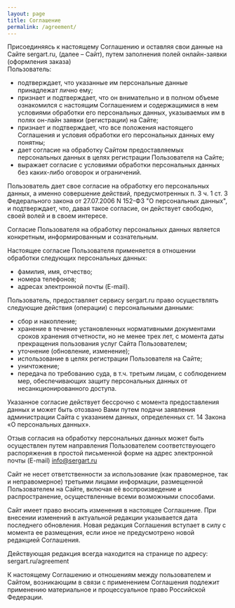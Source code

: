 ```yaml
---
layout: page
title: Соглашение
permalink: /agreement/
---
```


Присоединяясь к настоящему Соглашению и оставляя свои данные на Сайте sergart.ru, (далее – Сайт), путем заполнения полей онлайн-заявки (оформления заказа)<br> Пользователь:

- подтверждает, что указанные им персональные данные принадлежат лично ему;
- признает и подтверждает, что он внимательно и в полном объеме ознакомился с настоящим Соглашением и содержащимися в нем условиями обработки его персональных данных, указываемых им в полях он-лайн заявки (регистрации) на Сайте;
- признает и подтверждает, что все положения настоящего Соглашения и условия обработки его персональных данных ему понятны;
- дает согласие на обработку Сайтом предоставляемых персональных данных в целях регистрации Пользователя на Сайте;
- выражает согласие с условиями обработки персональных данных без каких-либо оговорок и ограничений.

Пользователь дает свое согласие на обработку его персональных данных, а именно совершение действий, предусмотренных п. 3 ч. 1 ст. 3 Федерального закона от 27.07.2006 N 152-ФЗ "О персональных данных", и подтверждает, что, давая такое согласие, он действует свободно, своей волей и в своем интересе.

Согласие Пользователя на обработку персональных данных является конкретным, информированным и сознательным.

Настоящее согласие Пользователя применяется в отношении обработки следующих персональных данных:

- фамилия, имя, отчество;
- номера телефонов;
- адресах электронной почты (E-mail).

Пользователь, предоставляет сервису sergart.ru право осуществлять следующие действия (операции) с персональными данными:

- сбор и накопление;
- хранение в течение установленных нормативными документами сроков хранения отчетности, но не менее трех лет, с момента даты прекращения пользования услуг Сайта Пользователем;
- уточнение (обновление, изменение);
- использование в целях регистрации Пользователя на Сайте;
- уничтожение;
- передача по требованию суда, в т.ч. третьим лицам, с соблюдением мер, обеспечивающих защиту персональных данных от несанкционированного доступа.

Указанное согласие действует бессрочно с момента предоставления данных и может быть отозвано Вами путем подачи заявления администрации Сайта с указанием данных, определенных ст. 14 Закона «О персональных данных».

Отзыв согласия на обработку персональных данных может быть осуществлен путем направления Пользователем соответствующего распоряжения в простой письменной форме на адрес электронной почты (E-mail) info@sergart.ru

Сайт не несет ответственности за использование (как правомерное, так и неправомерное) третьими лицами информации, размещенной Пользователем на Сайте, включая её воспроизведение и распространение, осуществленные всеми возможными способами.

Сайт имеет право вносить изменения в настоящее Соглашение. При внесении изменений в актуальной редакции указывается дата последнего обновления. Новая редакция Соглашения вступает в силу с момента ее размещения, если иное не предусмотрено новой редакцией Соглашения.

Действующая редакция всегда находится на странице по адресу: sergart.ru/agreement

К настоящему Соглашению и отношениям между пользователем и Сайтом, возникающим в связи с применением Соглашения подлежит применению материальное и процессуальное право Российской Федерации.